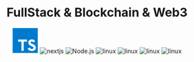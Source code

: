 <h1 align="center">FullStack & Blockchain & Web3</h1>

<p align="center">
  <img src="https://raw.githubusercontent.com/devicons/devicon/master/icons/typescript/typescript-original.svg" alt="typescript" width="60" height="60"/>  
  <img src="https://cdn.worldvectorlogo.com/logos/nextjs-2.svg" alt="nextjs" width="60" height="60"/>   
  <img  src="https://profilinator.rishav.dev/skills-assets/nodejs-original-wordmark.svg" alt="Node.js" height="60" /> 
  <img src="https://docs.nestjs.com/assets/logo-small.svg" alt="linux" width="60" height="60"/>
  <img src="https://docs.soliditylang.org/en/v0.8.11/_static/logo.svg" alt="linux" width="60" height="60"/>
  <img src="https://www.rust-lang.org/static/images/rust-logo-blk.svg" alt="linux" width="60" height="60"/>
  <img src="https://s2.coinmarketcap.com/static/img/coins/64x64/1.png" alt="linux" width="60" height="60"/>
</p>


